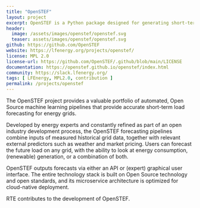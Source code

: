 ```yaml
---
title: "OpenSTEF"
layout: project
excerpt: OpenSTEF is a Python package designed for generating short-term forecasts in the energy sector.
header:
  image: /assets/images/openstef/openstef.svg
  teaser: assets/images/openstef/openstef.svg
github: https://github.com/OpenSTEF
website: https://lfenergy.org/projects/openstef/
license: MPL 2.0
license-url: https://github.com/OpenSTEF/.github/blob/main/LICENSE
documentation: https://openstef.github.io/openstef/index.html
community: https://slack.lfenergy.org/
tags: [ LFEnergy, MPL2.0, contribution ]
permalink: /projects/openstef
---
```


The OpenSTEF project provides a valuable portfolio of automated, Open Source machine learning pipelines that provide
accurate short-term load forecasting for energy grids.  
  
Developed by energy experts and constantly refined as part of an open industry development process, the OpenSTEF
forecasting pipelines combine inputs of measured historical grid data, together with relevant external predictors such
as weather and market pricing. Users can forecast the future load on any grid, with the ability to look at energy
consumption, (renewable) generation, or a combination of both.  
  
OpenSTEF outputs forecasts via either an API or (expert) graphical user interface. The entire technology stack is built
on Open Source technology and open standards, and its microservice architecture is optimized for cloud-native
deployment.  
  
RTE contributes to the development of OpenSTEF.